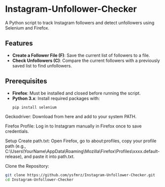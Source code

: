 # Instagram-Unfollower-Checker
A Python script to track Instagram followers and detect unfollowers using Selenium and Firefox.

## Features
- **Create a Follower File (F)**: Save the current list of followers to a file.
- **Check Unfollowers (C)**: Compare the current followers with a previously saved list to find unfollowers.

## Prerequisites
- **Firefox**: Must be installed and closed before running the script.
- **Python 3.x**: Install required packages with:
  ```bash
  pip install selenium

Geckodriver: Download from here and add to your system PATH.

Firefox Profile: Log in to Instagram manually in Firefox once to save credentials.

Setup
Create path.txt:
Open Firefox, go to about:profiles, copy your profile path (e.g., C:\Users\YourName\AppData\Roaming\Mozilla\Firefox\Profiles\xxxx.default-release), and paste it into path.txt.

Clone the Repository:
 ```bash
git clone https://github.com/ysfmrz/Instagram-Unfollower-Checker.git
cd Instagram-Unfollower-Checker


